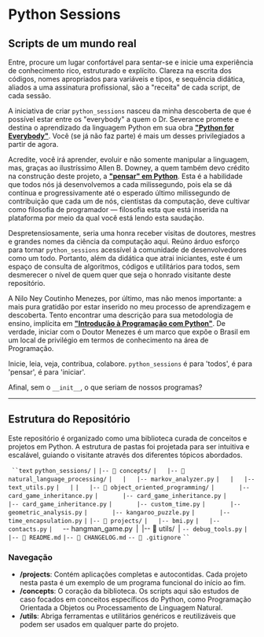# Python Sessions

## Scripts de um mundo real

Entre, procure um lugar confortável para sentar-se e inicie uma experiência de conhecimento rico, estruturado e explícito. Clareza na escrita dos códigos, nomes apropriados para variáveis e tipos, e sequência didática, aliados a uma assinatura profissional, são a "receita" de cada script, de cada sessão.

A iniciativa de criar `python_sessions` nasceu da minha descoberta de que é possível estar entre os "everybody" a quem o Dr. Severance promete e destina o aprendizado da linguagem Python em sua obra [**"Python for Everybody"**](https://www.py4e.com/). Você (se já não faz parte) é mais um desses privilegiados a partir de agora.

Acredite, você irá aprender, evoluir e não somente manipular a linguagem, mas, graças ao ilustríssimo Allen B. Downey, a quem também devo crédito na construção deste projeto, a [**"pensar" em Python**](http://thinkpython2.com/). Esta é a habilidade que todos nós já desenvolvemos a cada milissegundo, pois ela se dá contínua e progressivamente até o esperado último milissegundo de contribuição que cada um de nós, cientistas da computação, deve cultivar como filosofia de programador — filosofia esta que está inserida na plataforma por meio da qual você está lendo esta saudação.

Despretensiosamente, seria uma honra receber visitas de doutores, mestres e grandes nomes da ciência da computação aqui. Reúno árduo esforço para tornar `python_sessions` acessível à comunidade de desenvolvedores como um todo. Portanto, além da didática que atrai iniciantes, este é um espaço de consulta de algoritmos, códigos e utilitários para todos, sem desmerecer o nível de quem quer que seja o honrado visitante deste repositório.

A Nilo Ney Coutinho Menezes, por último, mas não menos importante: a mais pura gratidão por estar inserido no meu processo de aprendizagem e descoberta. Tento encontrar uma descrição para sua metodologia de ensino, implícita em [**"Introdução à Programação com Python"**](https://python.nilo.pro.br/). De verdade, iniciar com o Doutor Menezes é um marco que expõe o Brasil em um local de privilégio em termos de conhecimento na área de Programação.

Inicie, leia, veja, contribua, colabore. `python_sessions` é para 'todos', é para 'pensar', é para 'iniciar'.

Afinal, sem o `__init__`, o que seriam de nossos programas?

---

## Estrutura do Repositório

Este repositório é organizado como uma biblioteca curada de conceitos e projetos em Python. A estrutura de pastas foi projetada para ser intuitiva e escalável, guiando o visitante através dos diferentes tópicos abordados.

` ``text`
`python_sessions/`
`|`
`|-- 📂 concepts/`
`|   |-- 📂 natural_language_processing/`
`|   |   |-- markov_analyzer.py`
`|   |   |-- text_utils.py`
`|   |`
`|   |-- 📂 object_oriented_programming/`
`|       |-- card_game_inheritance.py`
`|       |-- card_game_inheritance.py`
`|       |-- card_game_inheritance.py`
`|       |-- custom_time.py`
`|       |-- geometric_analysis.py`
`|       |-- kangaroo_puzzle.py`
`|       |-- time_encapsulation.py`
`|`
`|-- 📂 projects/`
`|   |-- bmi.py`
`|   |-- contacts.py`
`|   `-- hangman_game.py`
`|`
`|-- 📂 utils/`
`|   `-- debug_tools.py`
`|`
`|-- 📄 README.md`
`|-- 📄 CHANGELOG.md`
`-- 📄 .gitignore`
` `` `

### Navegação

* **/projects**: Contém aplicações completas e autocontidas. Cada projeto nesta pasta é um exemplo de um programa funcional do início ao fim.
* **/concepts**: O coração da biblioteca. Os scripts aqui são estudos de caso focados em conceitos específicos do Python, como Programação Orientada a Objetos ou Processamento de Linguagem Natural.
* **/utils**: Abriga ferramentas e utilitários genéricos e reutilizáveis que podem ser usados em qualquer parte do projeto.
